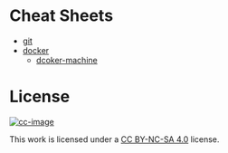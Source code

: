 # Cheat Sheets

- [git](git.md)
- [docker](docker.md)
  - [dcoker-machine](docker-machine.md)

# License

[![cc-image]][cc-url]

This work is licensed under a [CC BY-NC-SA 4.0][cc-url] license.

[cc-image]: https://i.creativecommons.org/l/by-nc-sa/4.0/80x15.png
[cc-url]: https://creativecommons.org/licenses/by-nc-sa/4.0/
